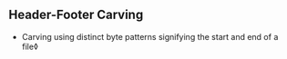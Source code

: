 ## Header-Footer Carving

- Carving using distinct byte patterns signifying the start  and end of a file◊